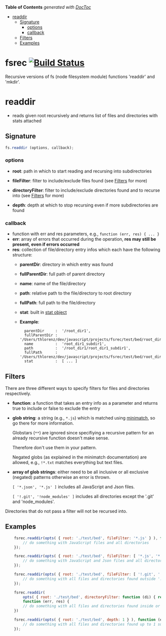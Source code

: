 **Table of Contents**  *generated with [DocToc](http://doctoc.herokuapp.com/)*

- [readdir](#readdir)
	- [Signature](#signature)
		- [options](#options)
		- [callback](#callback)
	- [Filters](#filters)
	- [Examples](#examples)

# fsrec [![Build Status](https://secure.travis-ci.org/thlorenz/fsrec.png)](http://travis-ci.org/thlorenz/fsrec)

Recursive versions of fs (node filesystem module) functions 'readdir' and 'mkdir'.

# readdir

- reads given root recursively and returns list of files and directories with stats attached

## Signature

```javascript
fs.readdir (options, callback);
```

### options
    
- **root**: path in which to start reading and recursing into subdirectories

- **fileFilter**: filter to include/exclude files found (see [Filters](#filters) for more)

- **directoryFilter**: filter to include/exclude directories found and to recurse into (see [Filters](#filters) for more)

- **depth**: depth at which to stop recursing even if more subdirectories are found

### callback
- function with err and res parameters, e.g., `function (err, res) { ... }`
- **err**: array of errors that occurred during the operation, **res may still be present, even if errors occurred**
- **res**: collection of file/directory entry infos which each have the following structure:
    - **parentDir**: directory in which entry was found
    - **fullParentDir**: full path of parent directory
    - **name**: name of the file/directory
    - **path**: relative path to the file/directory to root directory
    - **fullPath**: full path to the file/directory
    - **stat**: built in [stat object](http://nodejs.org/docs/v0.4.9/api/fs.html#fs.Stats)
    - **Example**:
                
            parentDir     :  '/root_dir1',
            fullParentDir :  '/Users/thlorenz/dev/javascript/projects/fsrec/test/bed/root_dir1',
            name          :  'root_dir1_subdir1',
            path          :  '/root_dir1/root_dir1_subdir1',
            fullPath      :  '/Users/thlorenz/dev/javascript/projects/fsrec/test/bed/root_dir1/root_dir1_subdir1',
            stat          :  [ ... ]
                    
## Filters
    
There are three different ways to specify filters for files and directories respectively. 

- **function**: a function that takes an entry info as a parameter and returns true to include or false to exclude the entry

- **glob string**: a string (e.g., `*.js`) which is matched using [minimatch](https://github.com/isaacs/minimatch), so go there for more
    information. 

    Globstars (`**`) are ignored since specifiying a recursive pattern for an already recursive function doesn't make sense.

    Therefore don't use them in your pattern.

    Negated globs (as explained in the minimatch documentation) are allowed, e.g., `!*.txt` matches everything but text files.

- **array of glob strings**: either need to be all inclusive or all exclusive (negated) patterns otherwise an error is thrown.
    
    `[ '*.json', '*.js' ]` includes all JavaScript and Json files.
    
    
    `[ '!.git', '!node_modules' ]` includes all directories except the '.git' and 'node_modules'.

Directories that do not pass a filter will not be recursed into.

## Examples

```javascript
    fsrec.readdir(opts( { root: './test/bed', fileFilter: '*.js' } ), function (err, res) {
        // do something with JavaScript files and all directories
    });

    fsrec.readdir(opts( { root: './test/bed', fileFilter: [ '*.js', '*.json' ] } ), function (err, res) {
        // do something with JavaScript and Json files and all directories
    });

    fsrec.readdir(opts( { root: './test/bed', fileFilter: [ '!.git', '!*modules' ] } ), function (err, res) {
        // do something with all files and directories found outside '.git' or any modules directory 
    });

    fsrec.readdir(
        opts( { root: './test/bed', directoryFilter: function (di) { return di.name.length === 9; } }), 
        function (err, res) {
        // do something with all files and directories found inside or matching directories whose name has length 9
    })

    fsrec.readdir(opts( { root: './test/bed', depth: 1 } ), function (err, res) {
        // do something with all files and directories found up to 1 subdirectory deep
    });
```

